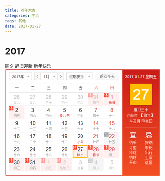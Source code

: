 ```yaml
---
title: 鸡年大吉
categories: 生活
tags: 其他
date: 2017-01-27
---
```

# 2017
除夕
辞旧迎新
新年快乐
<img src="/img/ba/lJ4bD3w.png" alt="" title="" width="500px" >
